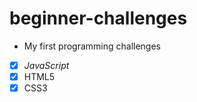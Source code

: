 # beginner-challenges
 * My first programming challenges

 - [x] *JavaScript*
 - [x] HTML5
 - [x] CSS3
